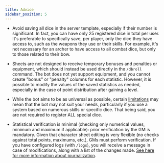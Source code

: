 ```yaml
---
title: Advice
sidebar_position: 5
---
```


- Avoid saving all dice in the server template, especially if their number is significant. In fact, you can have only 25 registered dice in total per user. It's preferable to specifically save, per player, only the dice they have access to, such as the weapons they use or their skills. For example, it's not necessary for an archer to have access to all combat dice, but only to those related to their bow.

- Sheets are not designed to receive temporary bonuses and penalties or equipment, which should instead be used directly in the `/dbroll` command. The bot does not yet support equipment, and you cannot create "bonus" or "penalty" columns for each statistic. However, it is possible to modify the values of the saved statistics as needed, especially in the case of point distribution after gaining a level.

- While the bot aims to be as universal as possible, certain [limitations](./model/limitation.md) may mean that the bot may not suit your needs, particularly if you use a system based on numerous skills or specific dice. That being said, you are not required to register ALL special dice.

- Statistical verification is minimal (checking only numerical values, minimum and maximum if applicable): prior verification by the GM is mandatory. Given that character sheet editing is very flexible (no checks against total points, maximums, etc.), GMs must perform verification. If you have configured logs (with `/logs`), you will receive a message in case of modifications, along with a list of the changes made. [See here for more information about journalization](./config/index.md#administration-logs).